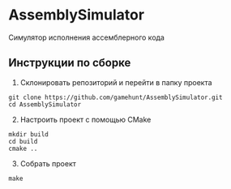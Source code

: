 # AssemblySimulator

Симулятор исполнения ассемблерного кода

## Инструкции по сборке

1. Склонировать репозиторий и перейти в папку проекта
```console
git clone https://github.com/gamehunt/AssemblySimulator.git
cd AssemblySimulator
```  
2. Настроить проект с помощью CMake
```console
mkdir build
cd build
cmake ..
```
3. Собрать проект
```console
make
```
